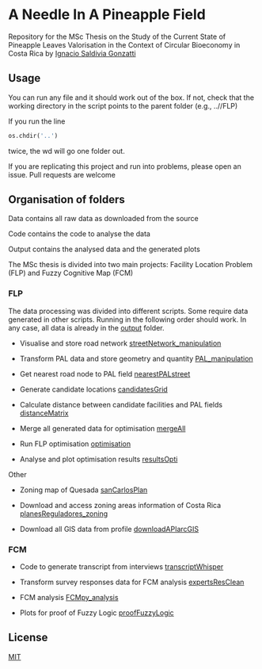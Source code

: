 # A Needle In A Pineapple Field

Repository for the MSc Thesis on the Study of the Current State of Pineapple Leaves Valorisation in the Context of Circular Bioeconomy in Costa Rica by [Ignacio Saldivia Gonzatti](https://www.isaldiviagonzatti.nl/)

## Usage

You can run any file and it should work out of the box. If not, check that the working directory in the script points to the parent folder (e.g., ..//FLP)

If you run the line 
```python
os.chdir('..')
```
twice, the wd will go one folder out. 

If you are replicating this project and run into problems, please open an issue. Pull requests are welcome

## Organisation of folders

Data contains all raw data as downloaded from the source

Code contains the code to analyse the data

Output contains the analysed data and the generated plots

The MSc thesis is divided into two main projects: Facility Location Problem (FLP) and Fuzzy Cognitive Map (FCM)

### FLP

The data processing was divided into different scripts. Some require data generated in other scripts. Running in the following order should work. In any case, all data is already in the [output](FLP/output) folder.

* Visualise and store road network [streetNetwork_manipulation](FLP/code/streetNetwork_manipulation.ipynb)

* Transform PAL data and store geometry and quantity [PAL_manipulation](FLP/code/PAL_manipulation.ipynb)

* Get nearest road node to PAL field [nearestPALstreet](FLP/code/nearestPALstreet.ipynb)

* Generate candidate locations [candidatesGrid](FLP/code/candidatesGrid.ipynb)

* Calculate distance between candidate facilities and PAL fields [distanceMatrix](FLP/code/distanceMatrix.ipynb)

* Merge all generated data for optimisation [mergeAll](FLP/code/mergeAll.ipynb)

* Run FLP optimisation [optimisation](FLP/code/optimisation.ipynb)

* Analyse and plot optimisation results [resultsOpti](FLP/code/resultsOpti.ipynb)

Other

* Zoning map of Quesada [sanCarlosPlan](FLP/code/sanCarlosPlan.ipynb)

* Download and access zoning areas information of Costa Rica [planesReguladores_zoning](FLP/code/planesReguladores_zoning.ipynb)

* Download all GIS data from profile [downloadAPIarcGIS](FLP/code/downloadAPIarcGIS.py)

### FCM

* Code to generate transcript from interviews [transcriptWhisper](FCM/code/transcriptWhisper.ipynb)

* Transform survey responses data for FCM analysis [expertsResClean](FCM/code/expertsResClean.ipynb)

* FCM analysis [FCMpy_analysis](FCM/code/FCMpy_analysis.ipynb)

* Plots for proof of Fuzzy Logic [proofFuzzyLogic](FCM/code/proofFuzzyLogic.ipynb)

## License

[MIT](https://choosealicense.com/licenses/mit/)
